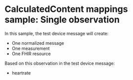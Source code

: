 # CalculatedContent mappings sample: Single observation

In this sample, the test device message will create:

- One normalized message
- One measurement
- One FHIR resource

Based on this observation in the test device message:

- heartrate
